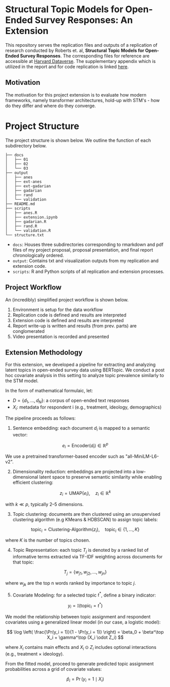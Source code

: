 # Structural Topic Models for Open-Ended Survey Responses: An Extension

This repository serves the replication files and outputs of a replication of research conducted by Roberts et. al, **Structural Topic Models for Open-Ended Survey Responses**. The corresponding files for reference are accessible at [Harvard Dataverse](https://dataverse.harvard.edu/dataset.xhtml?persistentId=doi:10.7910/DVN/29405). The supplementary appendix which is utilized in the report and for code replication is linked [here](https://scholar.harvard.edu/files/dtingley/files/ajpsappendix.pdf).


## Motivation 

The motivation for this project extension is to evaluate how modern frameworks, namely transformer architectures, hold-up with STM's - how do they differ and where do they converge. 

# Project Structure

The project structure is shown below. We outline the function of each subdirectory below. 

```
├── docs
│   ├── 01
│   ├── 02
│   └── 03
├── output
│   ├── anes
│   ├── ext-anes
│   ├── ext-gadarian
│   ├── gadarian
│   ├── rand
│   └── validation
├── README.md
├── scripts
│   ├── anes.R
│   ├── extension.ipynb
│   ├── gadarian.R
│   ├── rand.R
│   └── validation.R
└── structure.txt 
```

* `docs`: Houses three subdirectories corresponding to rmarkdown and pdf files of my project proposal, proposal presentation, and final report chronologically ordered.
* `output`: Contains txt and visualization outputs from my replication and extension code.
* `scripts`: R and Python scripts of all replication and extension processes. 

## Project Workflow 

An (incredibly) simplified project workflow is shown below. 

1. Environment is setup for the data workflow
2. Replication code is defined and results are interpreted 
3. Extension code is defined and results are interpreted 
4. Report write-up is written and results (from prev. parts) are conglomerated
5. Video presentation is recorded and presented 

## Extension Methodology 

For this extension, we developed a pipeline for extracting and analyzing latent topics in open-ended survey data using BERTopic. We conduct a post hoc covariate analysis in this setting 
to analyze topic prevalence similarly to the STM model. 

In the form of mathematical formulaic, let:

* $D = \{d_1, \dots, d_N\}$: a corpus of open-ended text responses
* $X_i$: metadata for respondent i (e.g., treatment, ideology, demographics)

The pipeline proceeds as follows:

1. Sentence embedding: each document $d_i$ is mapped to a semantic vector:

$$
e_i = \text{Encoder}(d_i) \in \mathbb{R}^p
$$

We use a pretrained transformer-based encoder such as "all-MiniLM-L6-v2".

2. Dimensionality reduction: embeddings are projected into a low-dimensional latent space to preserve semantic similarity while enabling efficient clustering: 

$$
z_i = \text{UMAP}(e_i), \quad z_i \in \mathbb{R}^k
$$

with $k \ll p$, typically 2–5 dimensions.


3. Topic clustering: documents are then clustered using an unsupervised clustering algorithm (e.g KMeans & HDBSCAN) to assign topic labels:


$$
\text{topic}_i = \text{Clustering-Algorithm}(z_i), \quad \text{topic}_i \in \{1, \dots, K\}
$$

where $K$ is the number of topics chosen. 

4. Topic Representation: each topic $T_j$ is denoted by a ranked list of informative terms extracted via TF-IDF weighting across documents for that topic:

$$
T_j = \{w_{j1}, w_{j2}, \dots, w_{jn}\}
$$

where $w_{jk}$ are the top n words ranked by importance to topic $j$.


5. Covariate Modeling: for a selected topic $t^*$, define a binary indicator:

$$
y_i = \mathbb{I}(\text{topic}_i = t^*)
$$

We model the relationship between topic assignment and respondent covariates using a generalized linear model (in our case, a logistic model):

$$
\log \left( \frac{\Pr(y_i = 1)}{1 - \Pr(y_i = 1)} \right) = \beta_0 + \beta^\top X_i + \gamma^\top (X_i \odot Z_i)
$$

where $X_i$ contains main effects and $X_i \odot Z_i$ includes optional interactions (e.g., treatment × ideology).

From the fitted model, proceed to generate predicted topic assignment probabilities across a grid of covariate values:

$$
\hat{p}_i = \Pr(y_i = 1 \mid X_i)
$$
